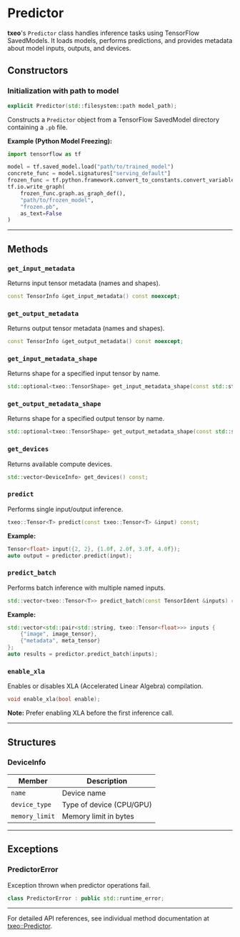 # Predictor

**txeo**'s `Predictor` class handles inference tasks using TensorFlow SavedModels. It loads models, performs predictions, and provides metadata about model inputs, outputs, and devices.

## Constructors

### Initialization with path to model

```cpp
explicit Predictor(std::filesystem::path model_path);
```

Constructs a `Predictor` object from a TensorFlow SavedModel directory containing a `.pb` file.

**Example (Python Model Freezing):**

```python
import tensorflow as tf

model = tf.saved_model.load("path/to/trained_model")
concrete_func = model.signatures["serving_default"]
frozen_func = tf.python.framework.convert_to_constants.convert_variables_to_constants_v2(concrete_func)
tf.io.write_graph(
    frozen_func.graph.as_graph_def(),
    "path/to/frozen_model",
    "frozen.pb",
    as_text=False
)
```

---

## Methods

### `get_input_metadata`

Returns input tensor metadata (names and shapes).

```cpp
const TensorInfo &get_input_metadata() const noexcept;
```

### `get_output_metadata`

Returns output tensor metadata (names and shapes).

```cpp
const TensorInfo &get_output_metadata() const noexcept;
```

### `get_input_metadata_shape`

Returns shape for a specified input tensor by name.

```cpp
std::optional<txeo::TensorShape> get_input_metadata_shape(const std::string &name) const;
```

### `get_output_metadata_shape`

Returns shape for a specified output tensor by name.

```cpp
std::optional<txeo::TensorShape> get_output_metadata_shape(const std::string &name) const;
```

### `get_devices`

Returns available compute devices.

```cpp
std::vector<DeviceInfo> get_devices() const;
```

### `predict`

Performs single input/output inference.

```cpp
txeo::Tensor<T> predict(const txeo::Tensor<T> &input) const;
```

**Example:**

```cpp
Tensor<float> input({2, 2}, {1.0f, 2.0f, 3.0f, 4.0f});
auto output = predictor.predict(input);
```

### `predict_batch`

Performs batch inference with multiple named inputs.

```cpp
std::vector<txeo::Tensor<T>> predict_batch(const TensorIdent &inputs) const;
```

**Example:**

```cpp
std::vector<std::pair<std::string, txeo::Tensor<float>>> inputs {
    {"image", image_tensor},
    {"metadata", meta_tensor}
};
auto results = predictor.predict_batch(inputs);
```

### `enable_xla`

Enables or disables XLA (Accelerated Linear Algebra) compilation.

```cpp
void enable_xla(bool enable);
```

**Note:** Prefer enabling XLA before the first inference call.

---

## Structures

### DeviceInfo

| Member          | Description            |
|-----------------|------------------------|
| `name`          | Device name            |
| `device_type`   | Type of device (CPU/GPU)|
| `memory_limit`  | Memory limit in bytes  |

---

## Exceptions

### PredictorError

Exception thrown when predictor operations fail.

```cpp
class PredictorError : public std::runtime_error;
```

---

For detailed API references, see individual method documentation at [txeo::Predictor](https://txeo-doc.netlify.app/classtxeo_1_1_predictor.html).
